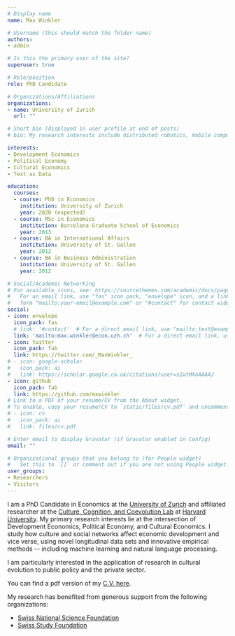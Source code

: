 ```yaml
---
# Display name
name: Max Winkler

# Username (this should match the folder name)
authors:
- admin

# Is this the primary user of the site?
superuser: true

# Role/position
role: PhD Candidate

# Organizations/Affiliations
organizations:
- name: University of Zurich
  url: ""

# Short bio (displayed in user profile at end of posts)
# bio: My research interests include distributed robotics, mobile computing and programmable matter.

interests:
- Development Economics
- Political Economy
- Cultural Economics
- Text as Data

education:
  courses:
  - course: PhD in Economics
    institution: University of Zurich
    year: 2020 (expected)
  - course: MSc in Economics
    institution: Barcelona Graduate School of Economics
    year: 2013
  - course: BA in International Affairs
    institution: University of St. Gallen
    year: 2012
  - course: BA in Business Administration
    institution: University of St. Gallen
    year: 2012

# Social/Academic Networking
# For available icons, see: https://sourcethemes.com/academic/docs/page-builder/#icons
#   For an email link, use "fas" icon pack, "envelope" icon, and a link in the
#   form "mailto:your-email@example.com" or "#contact" for contact widget.
social:
- icon: envelope
  icon_pack: fas
  # link: '#contact'  # For a direct email link, use "mailto:test@example.org".
  link: 'mailto:max.winkler@econ.uzh.ch'  # For a direct email link, use "mailto:test@example.org".
- icon: twitter
  icon_pack: fab
  link: https://twitter.com/_MaxWinkler_
# - icon: google-scholar
#   icon_pack: ai
#   link: https://scholar.google.co.uk/citations?user=sIwtMXoAAAAJ
- icon: github
  icon_pack: fab
  link: https://github.com/mxwinkler
# Link to a PDF of your resume/CV from the About widget.
# To enable, copy your resume/CV to `static/files/cv.pdf` and uncomment the lines below.
# - icon: cv
#   icon_pack: ai
#   link: files/cv.pdf

# Enter email to display Gravatar (if Gravatar enabled in Config)
email: ""

# Organizational groups that you belong to (for People widget)
#   Set this to `[]` or comment out if you are not using People widget.
user_groups:
- Researchers
- Visitors
---
```


I am a PhD Candidate in Economics at the [University of Zurich](https://www.econ.uzh.ch/en.html) and affiliated researcher at the [Culture, Cognition, and Coevolution Lab](https://coevolution.fas.harvard.edu/) at [Harvard University](https://coevolution.fas.harvard.edu/). My primary research interests lie at the intersection of Development Economics, Political Economy, and Cultural Economics. I study how culture and social networks affect economic development and vice verse, using novel longitudinal data sets and innovative empirical methods -- including machine learning and natural language processing.

I am particularly interested in the application of research in cultural evolution to public policy and the private sector.

You can find a pdf version of my [C.V. here](static/files/cv.pdf).

My research has benefited from generous support from the following organizations:

* [Swiss National Science Foundation](http://www.snf.ch/)
* [Swiss Study Foundation](https://www.studyfoundation.ch/)
